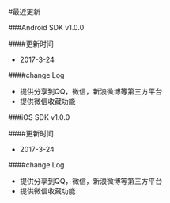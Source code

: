 #最近更新

###Android SDK v1.0.0

####更新时间
+ 2017-3-24


####change Log
+ 提供分享到QQ，微信，新浪微博等第三方平台
+ 提供微信收藏功能  


###iOS SDK v1.0.0

####更新时间
+ 2017-3-24


####change Log
+ 提供分享到QQ，微信，新浪微博等第三方平台
+ 提供微信收藏功能  
